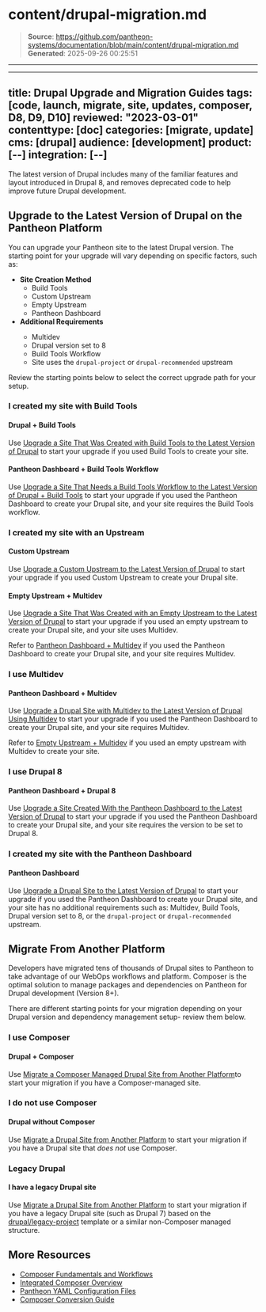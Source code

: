 # content/drupal-migration.md

> **Source**: https://github.com/pantheon-systems/documentation/blob/main/content/drupal-migration.md
> **Generated**: 2025-09-26 00:25:51

---

---
title: Drupal Upgrade and Migration Guides
tags: [code, launch, migrate, site, updates, composer, D8, D9, D10]
reviewed: "2023-03-01"
contenttype: [doc]
categories: [migrate, update]
cms: [drupal]
audience: [development]
product: [--]
integration: [--]
---

The latest version of Drupal includes many of the familiar features and layout introduced in Drupal 8, and removes deprecated code to help improve future Drupal development.

## Upgrade to the Latest Version of Drupal on the Pantheon Platform

You can upgrade your Pantheon site to the latest Drupal version. The starting point for your upgrade will vary depending on specific factors, such as:

- **Site Creation Method**
    - Build Tools
    - Custom Upstream
    - Empty Upstream
    - Pantheon Dashboard
- **Additional Requirements** <Popover title="Additional Requirements" content="Any other features that are required, or that are desired." />
    - Multidev
    - Drupal version set to 8
    - Build Tools Workflow
    - Site uses the `drupal-project` or `drupal-recommended` upstream

Review the starting points below to select the correct upgrade path for your setup.

### I created my site with Build Tools

#### Drupal + Build Tools

Use [Upgrade a Site That Was Created with Build Tools to the Latest Version of Drupal](/guides/drupal-hosted-createbt) to start your upgrade if you used Build Tools to create your site.

#### Pantheon Dashboard + Build Tools Workflow

Use [Upgrade a Site That Needs a Build Tools Workflow to the Latest Version of Drupal + Build Tools](/guides/drupal-hosted-btworkflow) to start your upgrade if you used the Pantheon Dashboard to create your Drupal site, and your site requires the Build Tools workflow.

### I created my site with an Upstream

#### Custom Upstream

Use [Upgrade a Custom Upstream to the Latest Version of Drupal](/guides/drupal-hosted-createcustom) to start your upgrade if you used Custom Upstream to create your Drupal site.

#### Empty Upstream + Multidev

Use [Upgrade a Site That Was Created with an Empty Upstream to the Latest Version of Drupal](/guides/drupal-hosted-createempty-md) to start your upgrade if you used an empty upstream to create your Drupal site, and your site uses Multidev.

Refer to [Pantheon Dashboard + Multidev](/drupal-migration#pantheon-dashboard+multidev) if you used the Pantheon Dashboard to create your Drupal site, and your site requires Multidev.

### I use Multidev

#### Pantheon Dashboard + Multidev

Use [Upgrade a Drupal Site with Multidev to the Latest Version of Drupal Using Multidev](/guides/drupal-hosted-md) to start your upgrade if you used the Pantheon Dashboard to create your Drupal site, and your site requires Multidev.

Refer to [Empty Upstream + Multidev](/drupal-migration#empty-upstream+-multidev) if you used an empty upstream with Multidev to create your site.

### I use Drupal 8

#### Pantheon Dashboard + Drupal 8

Use [Upgrade a Site Created With the Pantheon Dashboard to the Latest Version of Drupal](/guides/drupal-hosted-createdashboard-set8) to start your upgrade if you used the Pantheon Dashboard to create your Drupal site, and your site requires the version to be set to Drupal 8.

### I created my site with the Pantheon Dashboard

#### Pantheon Dashboard

Use [Upgrade a Drupal Site to the Latest Version of Drupal](/guides/drupal-hosted) to start your upgrade if you used the Pantheon Dashboard to create your Drupal site, and your site has no additional requirements such as: Multidev, Build Tools, Drupal version set to 8, or the  `drupal-project` or `drupal-recommended` upstream.

## Migrate From Another Platform

Developers have migrated tens of thousands of Drupal sites to Pantheon to take advantage of our WebOps workflows and platform. Composer is the optimal solution to manage packages and dependencies on Pantheon for Drupal development (Version 8+).

There are different starting points for your migration depending on your Drupal version and dependency management setup- review them below.

### I use Composer

#### Drupal + Composer

Use [Migrate a Composer Managed Drupal Site from Another Platform](/guides/drupal-unhosted-composer)to start your migration if you have a Composer-managed site.

### I do not use Composer

#### Drupal without Composer

Use [Migrate a Drupal Site from Another Platform](/guides/drupal-unhosted) to start your migration if you have a Drupal site that *does not* use Composer.

### Legacy Drupal

#### I have a legacy Drupal site

Use [Migrate a Drupal Site from Another Platform](/guides/drupal-unhosted) to start your migration  if you have a legacy Drupal site (such as Drupal 7) based on the [drupal/legacy-project](https://github.com/drupal/legacy-project/blob/9.1.x/composer.json) template or a similar non-Composer managed structure.

## More Resources

- [Composer Fundamentals and Workflows](/guides/composer)
- [Integrated Composer Overview](/guides/integrated-composer)
- [Pantheon YAML Configuration Files](/pantheon-yml)
- [Composer Conversion Guide](/guides/composer-convert)
